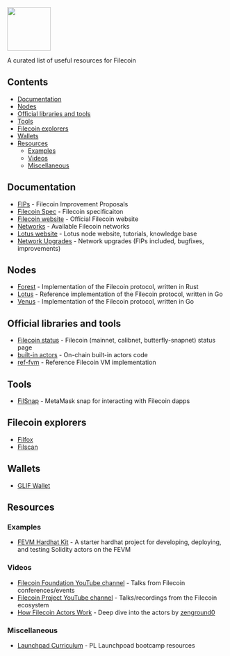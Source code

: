 <img src="https://filecoin.io/images/filecoin-logo.svg" width="100">

A curated list of useful resources for Filecoin


## Contents
- [Documentation](#Documentation)
- [Nodes](#Nodes)
- [Official libraries and tools](#official-libraries-and-tools)
- [Tools](#tools)
- [Filecoin explorers](#filecoin-explorers)
- [Wallets](#wallets)
- [Resources](#resources)
  * [Examples](#examples)
  * [Videos](#videos)
  * [Miscellaneous](#miscellaneous)


## Documentation
- [FIPs](https://github.com/filecoin-project/FIPs) - Filecoin Improvement Proposals
- [Filecoin Spec](https://spec.filecoin.io/) - Filecoin specificaiton
- [Filecoin website](https://filecoin.io/) - Official Filecoin website
- [Networks](https://docs.filecoin.io/networks/overview/) - Available Filecoin networks
- [Lotus website](https://lotus.filecoin.io/) - Lotus node website, tutorials, knowledge base
- [Network Upgrades](https://github.com/filecoin-project/tpm/tree/master/Network%20Upgrades) - Network upgrades (FIPs included, bugfixes, improvements)

## Nodes
- [Forest](https://github.com/ChainSafe/forest) - Implementation of the Filecoin protocol, written in Rust
- [Lotus](https://github.com/filecoin-project/lotus) - Reference implementation of the Filecoin protocol, written in Go
- [Venus](https://github.com/filecoin-project/venus) - Implementation of the Filecoin protocol, written in Go

## Official libraries and tools
- [Filecoin status](https://status.filecoin.io/) - Filecoin (mainnet, calibnet, butterfly-snapnet) status page
- [built-in actors](https://github.com/filecoin-project/builtin-actors) - On-chain built-in actors code
- [ref-fvm](https://github.com/filecoin-project/ref-fvm) - Reference Filecoin VM implementation

## Tools
- [FilSnap](https://github.com/ChainSafe/filsnap) - MetaMask snap for interacting with Filecoin dapps

## Filecoin explorers
- [Filfox](https://filfox.info/)
- [Filscan](https://filscan.io/)

## Wallets
- [GLIF Wallet](https://wallet.glif.io/)

## Resources

### Examples
- [FEVM Hardhat Kit](https://github.com/filecoin-project/FEVM-Hardhat-Kit) - A starter hardhat project for developing, deploying, and testing Solidity actors on the FEVM

### Videos
- [Filecoin Foundation YouTube channel](https://www.youtube.com/@filecoinfoundation) - Talks from Filecoin conferences/events
- [Filecoin Project YouTube channel](https://www.youtube.com/@filecoinfoundation) - Talks/recordings from the Filecoin ecosystem
- [How Filecoin Actors Work](https://www.youtube.com/watch?v=9JbwbTPonv0) - Deep dive into the actors by [zenground0](https://github.com/ZenGround0)

### Miscellaneous
- [Launchpad Curriculum](https://curriculum.pl-launchpad.io/) - PL Launchpoad bootcamp resources
